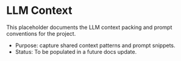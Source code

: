 # LLM Context

This placeholder documents the LLM context packing and prompt conventions for the project.

- Purpose: capture shared context patterns and prompt snippets.
- Status: To be populated in a future docs update.

